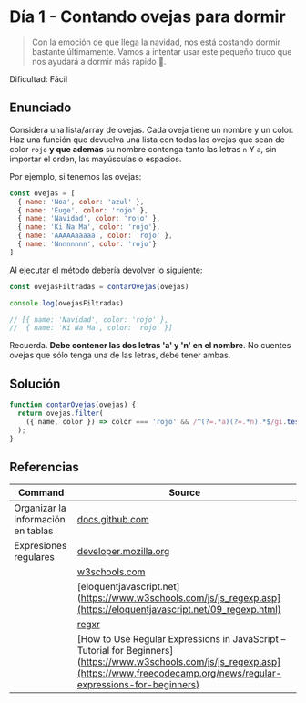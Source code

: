 # Día 1 - Contando ovejas para dormir 

> Con la emoción de que llega la navidad, nos está costando dormir bastante últimamente. Vamos a intentar usar este pequeño truco que nos ayudará a dormir más rápido 🐑.

Dificultad: Fácil

## Enunciado

Considera una lista/array de ovejas. Cada oveja tiene un nombre y un color. Haz una función que devuelva una lista con todas las ovejas que sean de color `rojo` **y que además** su nombre contenga tanto las letras `n` Y `a`, sin importar el orden, las mayúsculas o espacios.

Por ejemplo, si tenemos las ovejas:

```js
const ovejas = [
  { name: 'Noa', color: 'azul' },
  { name: 'Euge', color: 'rojo' },
  { name: 'Navidad', color: 'rojo' },
  { name: 'Ki Na Ma', color: 'rojo'},
  { name: 'AAAAAaaaaa', color: 'rojo' },
  { name: 'Nnnnnnnn', color: 'rojo'}
]
```

Al ejecutar el método debería devolver lo siguiente:

```js
const ovejasFiltradas = contarOvejas(ovejas)

console.log(ovejasFiltradas)

// [{ name: 'Navidad', color: 'rojo' },
//  { name: 'Ki Na Ma', color: 'rojo' }]
```

Recuerda. **Debe contener las dos letras 'a' y 'n' en el nombre**. No cuentes ovejas que sólo tenga una de las letras, debe tener ambas.

## Solución

```js
function contarOvejas(ovejas) {
  return ovejas.filter(
    ({ name, color }) => color === 'rojo' && /^(?=.*a)(?=.*n).*$/gi.test(name)
  );
}
```

## Referencias

| Command | Source |
| --- | --- |
| Organizar la información en tablas | [docs.github.com](https://docs.github.com/es/get-started/writing-on-github/working-with-advanced-formatting/organizing-information-with-tables) |
| Expresiones regulares | [developer.mozilla.org](https://developer.mozilla.org/es/docs/Web/JavaScript/Guide/Regular_Expressions) |
| | [w3schools.com](https://www.w3schools.com/js/js_regexp.asp) |
| | [eloquentjavascript.net](https://www.w3schools.com/js/js_regexp.asp](https://eloquentjavascript.net/09_regexp.html) |
| | [regxr](https://regexr.com) |
| | [How to Use Regular Expressions in JavaScript – Tutorial for Beginners](https://www.w3schools.com/js/js_regexp.asp](https://www.freecodecamp.org/news/regular-expressions-for-beginners) |
